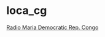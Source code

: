 # loca_cg

[Radio Maria Democratic Rep. Congo](https://dreamsiteradioplayer.it/wf/wfrepdemcongo/?pl=vlc&c=Radio%20Maria%20R%C3%A9p%20.D%C3%A9m.%20du%20Congo?n=867e5376f57a02c604a6)

